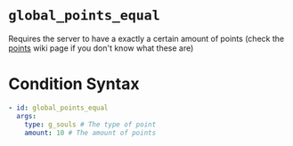 # `global_points_equal`

Requires the server to have a exactly a certain amount of points (check the [points](https://plugins.auxilor.io/effects/points) wiki page if you don't know what these are)

# Condition Syntax
```yaml
- id: global_points_equal
  args:
    type: g_souls # The type of point
    amount: 10 # The amount of points
```

